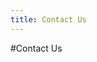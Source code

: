 ```yaml
---
title: Contact Us
---
```

#Contact Us

<script type="text/javascript" src="http://form.jotformpro.com/jsform/42165113448955"></script>